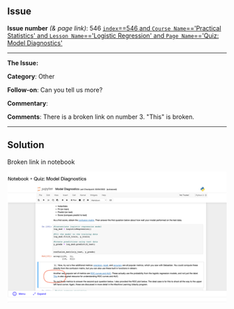 ## Issue
**Issue number** _(& page link)_: 546 [`index`==546 and `Course Name`=='Practical Statistics' and `Lesson Name`=='Logistic Regression' and `Page Name`=='Quiz: Model Diagnostics'](https://mocha.udacity.com/programs/nd496-mentors-sandbox/en-us/construction/courses/545f4c46-ae54-4164-897e-4a0bb573302d/lessons/ls12054/pages/384d9464-3388-4da8-a500-0734570944ee)
***

**The Issue:**

**Category**: Other

**Follow-on**: Can you tell us more?

**Commentary**: 

**Comments**: There is a broken link on number 3. "This" is broken.


***
## Solution

Broken link in notebook


<img style='width: 600px' src="./images/546.png"></img>